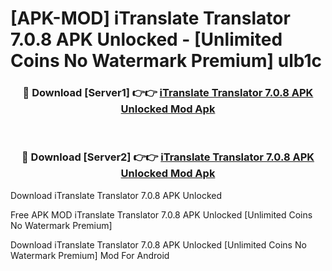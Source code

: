 # [APK-MOD] iTranslate Translator 7.0.8 APK Unlocked - [Unlimited Coins No Watermark Premium] ulb1c



<div align="center">
<h3>🔴 Download [Server1] 👉👉 <a href="https://momento.my/?title=iTranslate_Translator_7.0.8_APK_Unlocked">iTranslate Translator 7.0.8 APK Unlocked Mod Apk</a></h3><br>

<h3>🔴 Download [Server2] 👉👉 <a href="https://momento.my/?title=iTranslate_Translator_7.0.8_APK_Unlocked">iTranslate Translator 7.0.8 APK Unlocked Mod Apk</a></h3>
</div>



Download iTranslate Translator 7.0.8 APK Unlocked 

Free APK MOD iTranslate Translator 7.0.8 APK Unlocked [Unlimited Coins No Watermark Premium]

Download iTranslate Translator 7.0.8 APK Unlocked [Unlimited Coins No Watermark Premium] Mod For Android
